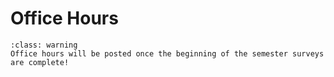 # Office Hours

```{admonition} TODO
:class: warning
Office hours will be posted once the beginning of the semester surveys are complete!
```